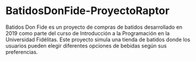 # BatidosDonFide-ProyectoRaptor
Batidos Don Fide es un proyecto de compras de batidos desarrollado en 2019 como parte del curso de Introducción a la Programación en la Universidad Fidélitas. Este proyecto simula una tienda de batidos donde los usuarios pueden elegir diferentes opciones de bebidas según sus preferencias.
